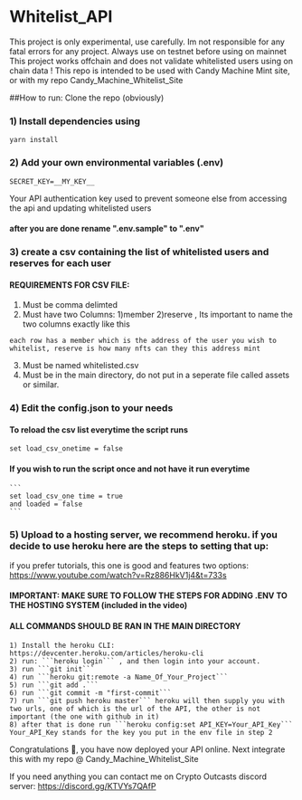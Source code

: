 # Whitelist_API

This project is only experimental, use carefully. Im not responsible for any fatal errors for any project.
Always use on testnet before using on mainnet
This project works offchain and does not validate whitelisted users using on chain data !
This repo is intended to be used with Candy Machine Mint site, or with my repo Candy_Machine_Whitelist_Site


##How to run:
Clone the repo (obviously)

### 1) Install dependencies using 
```yarn install```

### 2) Add your own environmental variables (.env)
```
SECRET_KEY=__MY_KEY__
```
Your API authentication key used to prevent someone else from accessing the api and updating whitelisted users
#### after you are done rename ".env.sample" to ".env"


### 3) create a csv containing the list of whitelisted users and reserves for each user

#### REQUIREMENTS FOR CSV FILE:
1) Must be comma delimted
2) Must have two Columns: 1)member 2)reserve , Its important to name the two columns exactly like this
```
each row has a member which is the address of the user you wish to whitelist, reserve is how many nfts can they this address mint
```
3) Must be named whitelisted.csv
4) Must be in the main directory, do not put in a seperate file called assets or similar.
    

### 4) Edit the config.json to your needs
#### To reload the csv list everytime the script runs
```set load_csv_onetime = false```
#### If you wish to run the script once and not have it run everytime
	```
	set load_csv_one time = true
	and loaded = false
	```



### 5) Upload to a hosting server, we recommend heroku. if you decide to use heroku here are the steps to setting that up:
if you prefer tutorials, this one is good and features two options: https://www.youtube.com/watch?v=Rz886HkV1j4&t=733s
#### IMPORTANT: MAKE SURE TO FOLLOW THE STEPS FOR ADDING .ENV TO THE HOSTING SYSTEM (included in the video)
#### ALL COMMANDS SHOULD BE RAN IN THE MAIN DIRECTORY 
    1) Install the heroku CLI: https://devcenter.heroku.com/articles/heroku-cli
    2) run: ```heroku login``` , and then login into your account.
    3) run ```git init```
    4) run ```heroku git:remote -a Name_Of_Your_Project```
    5) run ```git add .```
    6) run ```git commit -m "first-commit```
    7) run ```git push heroku master``` heroku will then supply you with two urls, one of which is the url of the API, the other is not important (the one with github in it)
    8) after that is done run ```heroku config:set API_KEY=Your_API_Key```
    Your_API_Key stands for the key you put in the env file in step 2

Congratulations 🍰, you have now deployed your API online.
Next integrate this with my repo @ Candy_Machine_Whitelist_Site



If you need anything you can contact me on Crypto Outcasts discord server:
https://discord.gg/KTVYs7QAfP

